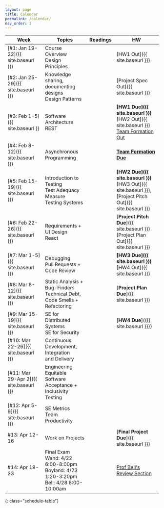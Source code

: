 ```yaml
---
layout: page
title: Calendar
permalink: /calendar/
nav_order: 1
---
```

| Week              | Topics                                                                      | Readings | HW |
|-------------------|-----------------------------------------------------------------------------|----------|----|
| [#1: Jan 19-22]({{ site.baseurl }})     | Course Overview<br />Design Principles					                  |          | [HW1 Out]({{ site.baseurl }})   |
| [#2: Jan 25-29]({{ site.baseurl }})     | Knowledge sharing, documenting designs<br />Design Patterns                 |          | [Project Spec Out]({{ site.baseurl }})    |
| [#3: Feb 1-5]({{ site.baseurl }}       | Software Architecture<br />REST                           			      |          | **[HW1 Due]({{ site.baseurl }})**<br />[HW2 Out]({{ site.baseurl }})<br />[Team Formation Out](https://docs.google.com/forms/d/e/1FAIpQLSdZu1Zv-45lxVN8d6BfhgMRCX3wM1C4DbSyjZgmSkR9_dPhKQ/viewform?usp=sf_link)    |
| [#4: Feb 8-12]({{ site.baseurl }})      | Asynchronous Programming                                                    |          | **[Team Formation Due](https://docs.google.com/forms/d/e/1FAIpQLSdZu1Zv-45lxVN8d6BfhgMRCX3wM1C4DbSyjZgmSkR9_dPhKQ/viewform?usp=sf_link)**    |
| [#5: Feb 15-19]({{ site.baseurl }})      | Introduction to Testing<br />Test Adequacy Measure<br/>Testing Systems	                      |          |  **[HW2 Due]({{ site.baseurl }})**<br />[HW3 Out]({{ site.baseurl }}), [Project Pitch Out]({{ site.baseurl }})    |
| [#6: Feb 22-26]({{ site.baseurl }})     | Requirements + UI Design <br/> React                                 |          | [**Project Pitch Due**]({{ site.baseurl }})<br /> [Project Plan Out]({{ site.baseurl }})    |
| [#7: Mar 1-5]({{ site.baseurl }})       | Debugging<br />Pull Requests + Code Review                                  |          |**[HW3 Due]({{ site.baseurl }})**<br />[HW4 Out]({{ site.baseurl }})  |
| [#8: Mar 8-12]({{ site.baseurl }})      | Static Analysis + Bug-Finders<br />Technical Debt, Code Smells + Refactoring  |          |  [**Project Plan Due**]({{ site.baseurl }})  |
| [#9: Mar 15-19]({{ site.baseurl }})     | SE for Distributed Systems<br />SE for Security 	                          |          |    [**HW4 Due**](({{ site.baseurl }})) |
| [#10: Mar 22-26]({{ site.baseurl }})    | Continuous Development, Integration<br />and Delivery |          |    |
| [#11: Mar 29-Apr 2]({{ site.baseurl }}) | Engineering Equitable Software<br />Acceptance + Inclusivity Testing   		  |          |    |
| [#12: Apr 5-9]({{ site.baseurl }})       | SE Metrics <br />Team Productivity |          |    |
| #13: Apr 12-16    | Work on Projects                                   							          |          |    [**Final Project Due**]({{ site.baseurl }}) |
| #14: Apr 19-23    | Final Exam <br/>Wand: 4/22 6:00-8:00pm<br/>Boyland: 4/23 1:20-3:20pm<br/>Bell: 4/28 8:00-10:00am |          | [Prof Bell's Review Section]({{site.baseurl}})   |
{: class="schedule-table"}
